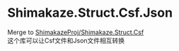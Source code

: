 # Shimakaze.Struct.Csf.Json

Merge to [ShimakazeProj/Shimakaze.Struct.Csf](//github.com/ShimakazeProj/Shimakaze.Struct.Csf)  
这个库可以让Csf文件和Json文件相互转换
